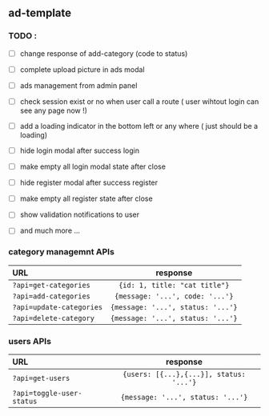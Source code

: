 ## ad-template


### TODO :

- [ ]  change response of add-category (code to status) 

- [ ] complete upload picture in ads modal

- [ ] ads management from admin panel 

- [ ] check session exist or no when user call a route ( user wihtout login can see any page now !) 

- [ ] add a loading indicator in the bottom left or any where ( just should be a loading) 

- [ ] hide login modal after success login 

- [ ] make empty all login modal state after close 

- [ ] hide register modal after success register 

- [ ] make empty all register state after close  

- [ ] show validation notifications to user 

- [ ] and much more ... 

### category managemnt APIs

 | URL        | response         |
| :------------- |:-------------:|
| `?api=get-categories` | `{id: 1, title: "cat title"}` 
| `?api=add-categories` | `{message: '...', code: '...'}`
| `?api=update-categories` | `{message: '...', status: '...'}`
| `?api=delete-category` | `{message: '...', status: '...'}`

### users APIs

 | URL        | response         |
| :------------- |:-------------:|
| `?api=get-users` | `{users: [{...},{...}], status: '...'}`
| `?api=toggle-user-status` | `{message: '...', status: '...'}`
